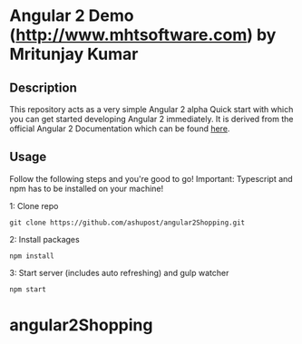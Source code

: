 # Angular 2 Demo (http://www.mhtsoftware.com) by Mritunjay Kumar

## Description
This repository acts as a very simple Angular 2 alpha Quick start with which you can get started developing Angular 2 immediately.
It is derived from the official Angular 2 Documentation which can be found [here](https://angular.io/docs/ts/latest/quickstart.html).
## Usage
Follow the following steps and you're good to go! Important: Typescript and npm has to be installed on your machine!

1: Clone repo
```
git clone https://github.com/ashupost/angular2Shopping.git
```
2: Install packages
```
npm install
```
3: Start server (includes auto refreshing) and gulp watcher
```
npm start
```
# angular2Shopping
